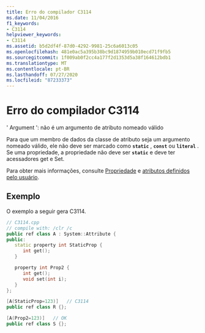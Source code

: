```yaml
---
title: Erro do compilador C3114
ms.date: 11/04/2016
f1_keywords:
- C3114
helpviewer_keywords:
- C3114
ms.assetid: b5d2df4f-87d0-4292-9981-25c6a6013c05
ms.openlocfilehash: 481e0ac5a395b38bc9d1874959b010ecd71f9fb5
ms.sourcegitcommit: 1f009ab0f2cc4a177f2d1353d5a38f164612bdb1
ms.translationtype: MT
ms.contentlocale: pt-BR
ms.lasthandoff: 07/27/2020
ms.locfileid: "87233373"
---
```

# <a name="compiler-error-c3114"></a>Erro do compilador C3114

' Argument ': não é um argumento de atributo nomeado válido

Para que um membro de dados da classe de atributo seja um argumento nomeado válido, ele não deve ser marcado como **`static`** , **`const`** ou **`literal`** . Se uma propriedade, a propriedade não deve ser **`static`** e deve ter acessadores get e Set.

Para obter mais informações, consulte [Propriedade](../../extensions/property-cpp-component-extensions.md) e [atributos definidos pelo usuário](../../extensions/user-defined-attributes-cpp-component-extensions.md).

## <a name="example"></a>Exemplo

O exemplo a seguir gera C3114.

```cpp
// C3114.cpp
// compile with: /clr /c
public ref class A : System::Attribute {
public:
   static property int StaticProp {
      int get();
   }

   property int Prop2 {
      int get();
      void set(int i);
   }
};

[A(StaticProp=123)]   // C3114
public ref class R {};

[A(Prop2=123)]   // OK
public ref class S {};
```
